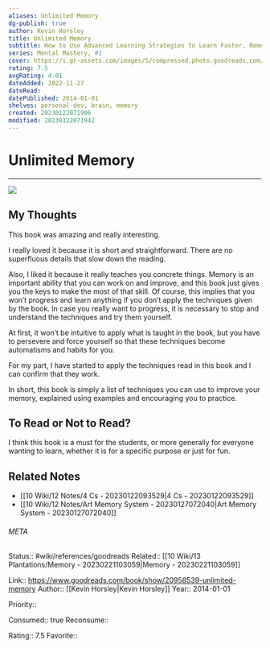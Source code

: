 ```yaml
---
aliases: Unlimited Memory
dg-publish: true
author: Kevin Horsley
title: Unlimited Memory
subtitle: How to Use Advanced Learning Strategies to Learn Faster, Remember More and be More Productive
series: Mental Mastery, #1
cover: https://i.gr-assets.com/images/S/compressed.photo.goodreads.com/books/1428170961l/20958539.jpg
rating: 7.5
avgRating: 4.01
dateAdded: 2022-11-27
dateRead: 
datePublished: 2014-01-01
shelves: personal-dev, brain, memory
created: 20230122071906
modified: 20230122071942
---
```

# Unlimited Memory
---
![](https://i.gr-assets.com/images/S/compressed.photo.goodreads.com/books/1428170961l/20958539.jpg)


## My Thoughts

This book was amazing and really interesting.

I really loved it because it is short and straightforward. There are no superfluous details that slow down the reading.

Also, I liked it because it really teaches you concrete things. Memory is an important ability that you can work on and improve, and this book just gives you the keys to make the most of that skill. Of course, this implies that you won’t progress and learn anything if you don’t apply the techniques given by the book. In case you really want to progress, it is necessary to stop and understand the techniques and try them yourself.

At first, it won’t be intuitive to apply what is taught in the book, but you have to persevere and force yourself so that these techniques become automatisms and habits for you.

For my part, I have started to apply the techniques read in this book and I can confirm that they work.

In short, this book is simply a list of techniques you can use to improve your memory, explained using examples and encouraging you to practice.

## To Read or Not to Read?

I think this book is a must for the students, or more generally for everyone wanting to learn, whether it is for a specific purpose or just for fun.


## Related Notes
- [[10 Wiki/12 Notes/4 Cs - 20230122093529\|4 Cs - 20230122093529]]
- [[10 Wiki/12 Notes/Art Memory System - 20230127072040\|Art Memory System - 20230127072040]]




###### META
Status:: #wiki/references/goodreads
Related:: [[10 Wiki/13 Plantations/Memory - 20230221103059\|Memory - 20230221103059]]

Link:: https://www.goodreads.com/book/show/20958539-unlimited-memory
Author:: [[Kevin Horsley\|Kevin Horsley]]
Year:: 2014-01-01

Priority:: 

Consumed:: true
Reconsume:: 

Rating:: 7.5
Favorite:: 
